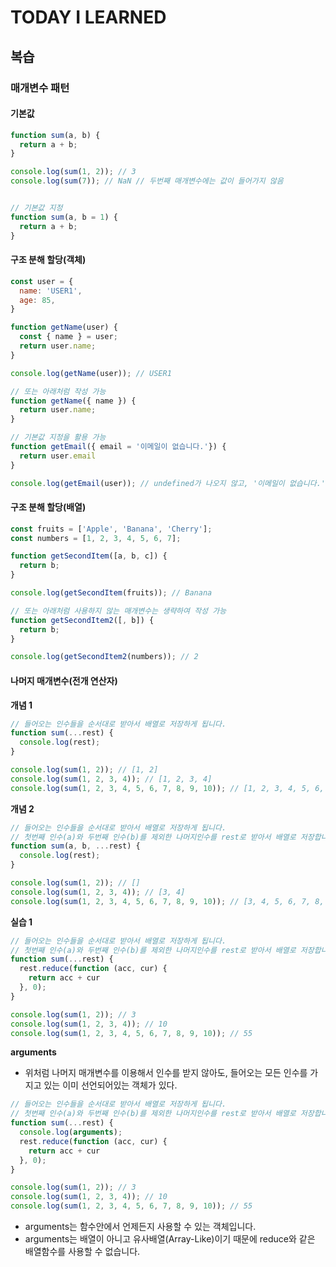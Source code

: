 # TODAY I LEARNED

## 복습

### 매개변수 패턴

#### 기본값

```javascript
function sum(a, b) {
  return a + b;
}

console.log(sum(1, 2)); // 3
console.log(sum(7)); // NaN // 두번째 매개변수에는 값이 들어가지 않음


// 기본값 지정
function sum(a, b = 1) {
  return a + b;
}

```

#### 구조 분해 할당(객체)

```javascript
const user = {
  name: 'USER1',
  age: 85,
}

function getName(user) {
  const { name } = user;
  return user.name;
}

console.log(getName(user)); // USER1

// 또는 아래처럼 작성 가능
function getName({ name }) {
  return user.name;
}

// 기본값 지정을 활용 가능
function getEmail({ email = '이메일이 없습니다.'}) {
  return user.email
}

console.log(getEmail(user)); // undefined가 나오지 않고, '이메일이 없습니다.'가 출력됨.
```

#### 구조 분해 할당(배열)

```javascript
const fruits = ['Apple', 'Banana', 'Cherry'];
const numbers = [1, 2, 3, 4, 5, 6, 7];

function getSecondItem([a, b, c]) {
  return b;
}

console.log(getSecondItem(fruits)); // Banana

// 또는 아래처럼 사용하지 않는 매개변수는 생략하여 작성 가능
function getSecondItem2([, b]) {
  return b;
}

console.log(getSecondItem2(numbers)); // 2
```

#### 나머지 매개변수(전개 연산자)

**개념 1**

```javascript
// 들어오는 인수들을 순서대로 받아서 배열로 저장하게 됩니다.
function sum(...rest) {
  console.log(rest);
}

console.log(sum(1, 2)); // [1, 2]
console.log(sum(1, 2, 3, 4)); // [1, 2, 3, 4]
console.log(sum(1, 2, 3, 4, 5, 6, 7, 8, 9, 10)); // [1, 2, 3, 4, 5, 6, 7, 8, 9, 10]
```

**개념 2**

```javascript
// 들어오는 인수들을 순서대로 받아서 배열로 저장하게 됩니다.
// 첫번째 인수(a)와 두번째 인수(b)를 제외한 나머지인수를 rest로 받아서 배열로 저장합니다.
function sum(a, b, ...rest) {
  console.log(rest);
}

console.log(sum(1, 2)); // []
console.log(sum(1, 2, 3, 4)); // [3, 4]
console.log(sum(1, 2, 3, 4, 5, 6, 7, 8, 9, 10)); // [3, 4, 5, 6, 7, 8, 9, 10]
```

**실습 1**

```javascript
// 들어오는 인수들을 순서대로 받아서 배열로 저장하게 됩니다.
// 첫번째 인수(a)와 두번째 인수(b)를 제외한 나머지인수를 rest로 받아서 배열로 저장합니다.
function sum(...rest) {
  rest.reduce(function (acc, cur) {
    return acc + cur
  }, 0);
}

console.log(sum(1, 2)); // 3
console.log(sum(1, 2, 3, 4)); // 10
console.log(sum(1, 2, 3, 4, 5, 6, 7, 8, 9, 10)); // 55
```

**arguments**
- 위처럼 나머지 매개변수를 이용해서 인수를 받지 않아도, 들어오는 모든 인수를 가지고 있는 이미 선언되어있는 객체가 있다.

```javascript
// 들어오는 인수들을 순서대로 받아서 배열로 저장하게 됩니다.
// 첫번째 인수(a)와 두번째 인수(b)를 제외한 나머지인수를 rest로 받아서 배열로 저장합니다.
function sum(...rest) {
  console.log(arguments);
  rest.reduce(function (acc, cur) {
    return acc + cur
  }, 0);
}

console.log(sum(1, 2)); // 3
console.log(sum(1, 2, 3, 4)); // 10
console.log(sum(1, 2, 3, 4, 5, 6, 7, 8, 9, 10)); // 55
```

- arguments는 함수안에서 언제든지 사용할 수 있는 객체입니다.
- arguments는 배열이 아니고 유사배열(Array-Like)이기 때문에 reduce와 같은 배열함수를 사용할 수 없습니다.

